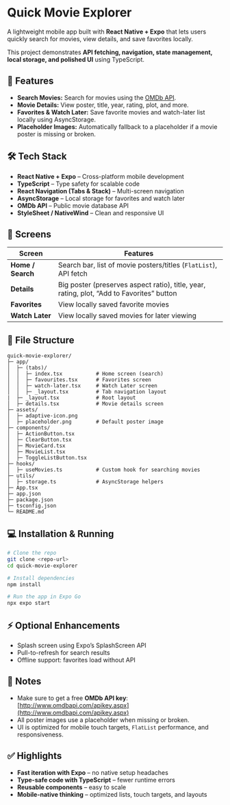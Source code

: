 # Quick Movie Explorer

A lightweight mobile app built with **React Native + Expo** that lets users quickly search for movies, view details, and save favorites locally.

This project demonstrates **API fetching, navigation, state management, local storage, and polished UI** using TypeScript.

## 🚀 Features

* **Search Movies:** Search for movies using the [OMDb API](http://www.omdbapi.com/).
* **Movie Details:** View poster, title, year, rating, plot, and more.
* **Favorites & Watch Later:** Save favorite movies and watch-later list locally using AsyncStorage.
* **Placeholder Images:** Automatically fallback to a placeholder if a movie poster is missing or broken.

## 🛠 Tech Stack

* **React Native + Expo** – Cross-platform mobile development
* **TypeScript** – Type safety for scalable code
* **React Navigation (Tabs & Stack)** – Multi-screen navigation
* **AsyncStorage** – Local storage for favorites and watch later
* **OMDb API** – Public movie database API
* **StyleSheet / NativeWind** – Clean and responsive UI

## 📝 Screens

| Screen            | Features                                                                                  |
| ----------------- | ----------------------------------------------------------------------------------------- |
| **Home / Search** | Search bar, list of movie posters/titles (`FlatList`), API fetch                          |
| **Details**       | Big poster (preserves aspect ratio), title, year, rating, plot, “Add to Favorites” button |
| **Favorites**     | View locally saved favorite movies                                                        |
| **Watch Later**   | View locally saved movies for later viewing                                               |

## 📁 File Structure

```
quick-movie-explorer/
├─ app/
│  ├─ (tabs)/
│  │  ├─ index.tsx           # Home screen (search)
│  │  ├─ favourites.tsx      # Favorites screen
│  │  ├─ watch-later.tsx     # Watch Later screen
│  │  ├─ _layout.tsx         # Tab navigation layout
|  ├─ _layout.tsx            # Root layout
│  ├─ details.tsx            # Movie details screen
├─ assets/
│  ├─ adaptive-icon.png
│  ├─ placeholder.png        # Default poster image
├─ components/
│  ├─ ActionButton.tsx
│  ├─ ClearButton.tsx
│  ├─ MovieCard.tsx
│  ├─ MovieList.tsx
│  ├─ ToggleListButton.tsx
├─ hooks/
│  ├─ useMovies.ts           # Custom hook for searching movies
├─ utils/
│  ├─ storage.ts             # AsyncStorage helpers
├─ App.tsx
├─ app.json
├─ package.json
├─ tsconfig.json
└─ README.md
```

## 💻 Installation & Running

```bash
# Clone the repo
git clone <repo-url>
cd quick-movie-explorer

# Install dependencies
npm install

# Run the app in Expo Go
npx expo start
```

## ⚡ Optional Enhancements

* Splash screen using Expo’s SplashScreen API
* Pull-to-refresh for search results
* Offline support: favorites load without API

## 📌 Notes

* Make sure to get a free **OMDb API key**: [http://www.omdbapi.com/apikey.aspx](http://www.omdbapi.com/apikey.aspx)
* All poster images use a placeholder when missing or broken.
* UI is optimized for mobile touch targets, `FlatList` performance, and responsiveness.

## ✅ Highlights

* **Fast iteration with Expo** – no native setup headaches
* **Type-safe code with TypeScript** – fewer runtime errors
* **Reusable components** – easy to scale
* **Mobile-native thinking** – optimized lists, touch targets, and layouts
